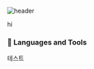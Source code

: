 ![header](https://capsule-render.vercel.app/api?type=waving&color=0:fad0c4,100:ffd1ff&text=Welcome!&height=330)


hi
### 🤿 Languages and Tools
테스트
# 
